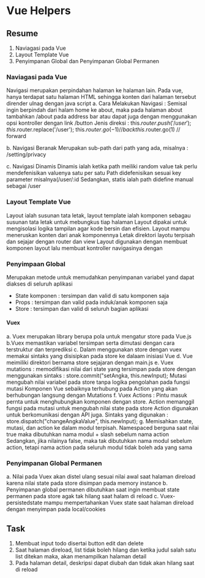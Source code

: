 # Vue Helpers

## Resume
1. Naviagasi pada Vue
2. Layout Template Vue 
3. Penyimpanan Global dan Penyimpanan Global Permanen 


### Naviagasi pada Vue
Navigasi merupakan perpindahan halaman ke halaman lain. Pada vue, hanya terdapat satu halaman HTML 
sehingga konten dari halaman tersebut dirender ulnag dengan java script
a. Cara Melakukan Navigasi :
Semisal ingin berpindah dari halam home ke about, maka pada halaman about tambahkan /about pada address bar
atau dapat juga dengan menggunakan opsi kontroller dengan link /button
Jenis direksi :
this.$router.push('/user');
this.$router.replace('/user');
this.$router.go(-1) // back
this.$router.go(1) // forward

b. Navigasi Beranak
Merupakan sub-path dari path yang ada, misalnya : /setting/privacy

c. Navigasi Dinamis
Dinamis ialah ketika path meiliki random value tak perlu mendefenisikan valuenya satu per satu
Path didefenisikan sesuai key parameter misalnya(/user/:id
Sedangkan, statis ialah path didefine manual sebagai /user

### Layout Template Vue
Layout ialah susunan tata letak, layout template ialah komponen sebagau susunan tata letak untuk mebungkus tiap halaman
Layout dipakai untuk mengisolasi logika tampilan agar kode bersin dan efisien. Layout mampu meneruskan konten dari anak komponennya
Letak direktori layotu terpisah dan sejajar dengan router dan view
Layout digunakan dengan membuat komponen layout lalu membuat kontroller navigasinya dengan <router-view/>

### Penyimpaan Global
Merupakan metode untuk memudahkan penyimpanan variabel yand dapat diakses di seluruh aplikasi
- State komponen : tersimpan dan valid di satu komponen saja
- Props : tersimpan dan valid pada induk/anak komponen saja
- Store : tersimpan dan valid di seluruh bagian aplikasi

#### Vuex
a. Vuex merupakan library berupa pola untuk mengatur store pada Vue.js
b.Vuex memastikan variabel tersimpan serta dimutasi dengan cara terstruktur dan terprediksi
c. Dalam menggunakan store dengan vuex memakai sintaks yang disisipkan pada store ke dalaam inisiasi Vue
d. Vue meimiliki direktori bernama store sejajaran dengan main.js
e. Vuex mutations : memodifikasi nilai dari state yang tersimpan pada store dengan menggunakan sintaks : store.commit("setAngka, this.newInput);
Mutasi mengubah nilai variabel pada store tanpa logika pengolahan pada fungsi mutasi
Komponen Vue sebaiknya terhubung pada Action yang akan berhubungan langsung dengan Mutations
f. Vuex Actions : Pintu masuk pernta untuk menghubungkan komponen dengan store. Action memanggil fungsi pada mutasi untuk mengubah nilai state pada store
Action digunakan untuk berkomunikasi dengan API juga. Sintaks yang digunakan : store.dispatch("changeAngkaValue", this.newInput);
g. Memisahkan state, mutasi, dan action ke dalam modul terpisah. Namespaced berguna saat nilai true maka dibutuhkan  nama modul + slash sebelum nama action
Sedangkan, jika nilainya false, maka tak dibutuhkan nama modul sebelum action, tetapi nama action pada seluruh modul tidak boleh ada yang sama

### Penyimpanan Global Permanen
a. Nilai pada Vuex akan distel ulang sesuai nilai awal saat halaman direload karena nilai state pada store disimpan pada memory instance
b. Penyimpanan global permanen dibutuhkan saat ingin membuat state permanen pada store agak tak hilang saat halam di reload
c. Vuex-persistedstate mampu mempertahankan Vuex state saat halaman direload dengan menyimpan pada local/cookies

## Task
1. Membuat input todo disertai button edit dan delete
2. Saat halaman direload, list tidak boleh hilang dan ketika judul salah satu list ditekan maka, akan menampilkan halaman detail
3. Pada halaman detail, deskripsi dapat diubah dan tidak akan hilang saat di reload







